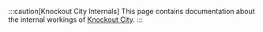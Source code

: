 :::caution[Knockout City Internals]
This page contains documentation about the internal workings of [Knockout City](https://www.knockoutcity.com/).
:::
